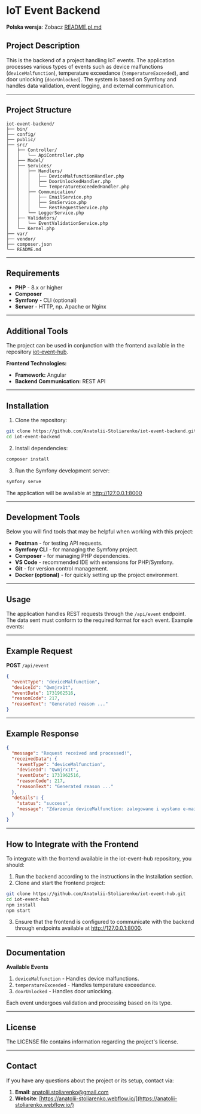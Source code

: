 # IoT Event Backend

**Polska wersja**: Zobacz [README.pl.md](README.pl.md)

## Project Description

This is the backend of a project handling IoT events. The application processes various types of events such as device malfunctions (`deviceMalfunction`), temperature exceedance (`temperatureExceeded`), and door unlocking (`doorUnlocked`). The system is based on Symfony and handles data validation, event logging, and external communication.

---

## Project Structure

```plaintext
iot-event-backend/
├── bin/
├── config/
├── public/
├── src/
│   ├── Controller/
│   │   └── ApiController.php
│   ├── Model/
│   ├── Services/
│   │   ├── Handlers/
│   │   │   ├── DeviceMalfunctionHandler.php
│   │   │   ├── DoorUnlockedHandler.php
│   │   │   └── TemperatureExceededHandler.php
│   │   ├── Communication/
│   │   │   ├── EmailService.php
│   │   │   ├── SmsService.php
│   │   │   └── RestRequestService.php
│   │   └── LoggerService.php
│   ├── Validators/
│   │   └── EventValidationService.php
│   └── Kernel.php
├── var/
├── vendor/
├── composer.json
└── README.md
```

---

## Requirements

- **PHP** - 8.x or higher
- **Composer**
- **Symfony** - CLI (optional)
- **Serwer** - HTTP, np. Apache or Nginx

---

## Additional Tools

The project can be used in conjunction with the frontend available in the repository [iot-event-hub](https://github.com/Anatolii-Stoliarenko/iot-event-hub.git).

**Frontend Technologies:**

- **Framework:** Angular
- **Backend Communication:** REST API

---

## Installation

1. Clone the repository:

```bash
git clone https://github.com/Anatolii-Stoliarenko/iot-event-backend.git
cd iot-event-backend
```

2. Install dependencies:

```bash
composer install
```

3. Run the Symfony development server:

```bash
symfony serve
```

The application will be available at http://127.0.0.1:8000

---

## Development Tools

Below you will find tools that may be helpful when working with this project:

- **Postman** - for testing API requests.
- **Symfony CLI** - for managing the Symfony project.
- **Composer** - for managing PHP dependencies.
- **VS Code** - recommended IDE with extensions for PHP/Symfony.
- **Git** - for version control management.
- **Docker (optional)** - for quickly setting up the project environment.

---

## Usage

The application handles REST requests through the `/api/event` endpoint. The data sent must conform to the required format for each event. Example events:

---

## Example Request

**POST** `/api/event`

```json
{
  "eventType": "deviceMalfunction",
  "deviceId": "Qwmjrx1t",
  "eventDate": 1731962516,
  "reasonCode": 217,
  "reasonText": "Generated reason ..."
}
```

---

## Example Response

```json
{
  "message": "Request received and processed!",
  "receivedData": {
    "eventType": "deviceMalfunction",
    "deviceId": "Qwmjrx1t",
    "eventDate": 1731962516,
    "reasonCode": 217,
    "reasonText": "Generated reason ..."
  },
  "details": {
    "status": "success",
    "message": "Zdarzenie deviceMalfunction: zalogowane i wysłano e-mail."
  }
}
```

---

## How to Integrate with the Frontend

To integrate with the frontend available in the iot-event-hub repository, you should:

1. Run the backend according to the instructions in the Installation section.
2. Clone and start the frontend project:

```bash
git clone https://github.com/Anatolii-Stoliarenko/iot-event-hub.git
cd iot-event-hub
npm install
npm start
```

3. Ensure that the frontend is configured to communicate with the backend through endpoints available at http://127.0.0.1:8000.

---

## Documentation

**Available Events**

1. `deviceMalfunction` - Handles device malfunctions.
2. `temperatureExceeded` - Handles temperature exceedance.
3. `doorUnlocked` - Handles door unlocking.

Each event undergoes validation and processing based on its type.

---

## License

The LICENSE file contains information regarding the project's license.

---

## Contact

If you have any questions about the project or its setup, contact via:

1. **Email**: [anatolii.stoliarenko@gmail.com](mailto:anatolii.stoliarenko@gmail.com)
2. **Website**: [https://anatolii-stoliarenko.webflow.io/](https://anatolii-stoliarenko.webflow.io/)
